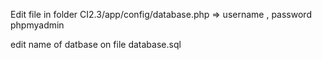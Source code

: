 Edit file in folder CI2.3/app/config/database.php  => username , password phpmyadmin

edit name of datbase on file database.sql